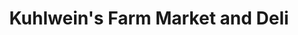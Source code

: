 ---
title: "Kuhlwein's Farm Market and Deli"
url: /hilliard/kuhlweins-farm-market-and-deli/
shop: convenience
---
